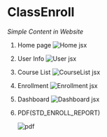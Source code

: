 ﻿# ClassEnroll

*Simple Content in Website*

1. Home page
![Home jsx](https://github.com/Conversx/ClassEnroll/assets/154034573/e4b1d04d-7640-42ff-a7e5-f142100ca162)

2. User Info
![User jsx](https://github.com/Conversx/ClassEnroll/assets/154034573/f51f5de5-f57c-4e24-bb72-db3823dd5f3f)

3. Course List
![CourseList jsx](https://github.com/Conversx/ClassEnroll/assets/154034573/790c0c0e-4deb-4f73-a2c8-f3c47e0d57b6)

4. Enrollment
![Enrollment jsx](https://github.com/Conversx/ClassEnroll/assets/154034573/71b797dd-6390-4193-a7af-2cb70704846e)

5. Dashboard
![Dashboard jsx](https://github.com/Conversx/ClassEnroll/assets/154034573/dc364ee9-9221-49ef-bc9e-c70fe2f35518)

6. PDF(STD_ENROLL_REPORT)

     ![pdf](https://github.com/Conversx/ClassEnroll/assets/154034573/1a4d1711-cff0-454f-8969-db9bce61a132)
